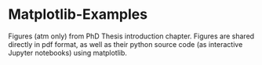# Matplotlib-Examples
Figures (atm only) from PhD Thesis introduction chapter. Figures are shared directly in pdf format, as well as their python source code (as interactive Jupyter notebooks) using matplotlib.
